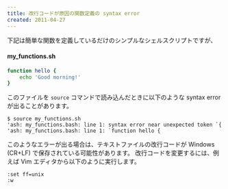 ```yaml
---
title: 改行コードが原因の関数定義の syntax error
created: 2011-04-27
---
```


下記は簡単な関数を定義しているだけのシンプルなシェルスクリプトですが、

#### my_functions.sh

```bash
function hello {
    echo 'Good morning!'
}
```

このファイルを `source` コマンドで読み込んだときに以下のような syntax error が出ることがあります。

```
$ source my_functions.sh
'ash: my_functions.bash: line 1: syntax error near unexpected token `{
'ash: my_functions.bash: line 1: `function hello {
```

このようなエラーが出る場合は、テキストファイルの改行コードが Windows (CR+LF) で保存されている可能性があります。
改行コードを変更するには、例えば Vim エディタから以下のように実行します。

```
:set ff=unix
:w
```

